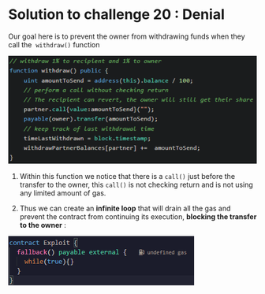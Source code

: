 # Solution to challenge 20 : Denial

Our goal here is to prevent the owner from withdrawing funds when they call the  `withdraw()` function

![](https://github.com/Kuqow/ethernaut-solutions-Kuqow/blob/main/Pictures/denial1.png)

1. Within this function we notice that there is a `call()` just before the transfer to the owner, this `call()` is not checking return and is not using any limited amount of gas. 

2. Thus we can create an **infinite loop** that will drain all the gas and prevent the contract from continuing its execution, **blocking the transfer to the owner** :

![](https://github.com/Kuqow/ethernaut-solutions-Kuqow/blob/main/Pictures/denial2.png)
